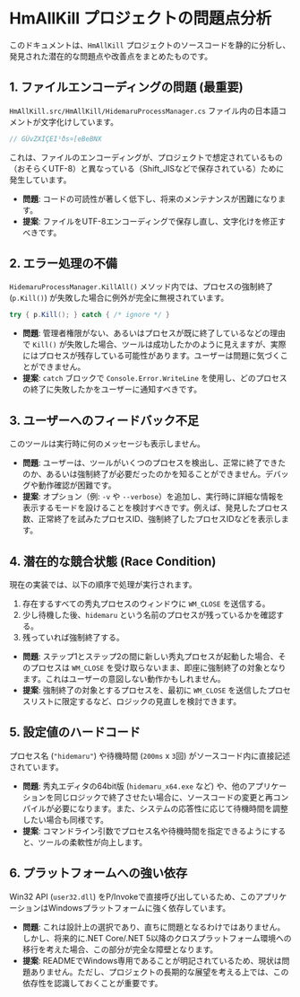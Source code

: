 # HmAllKill プロジェクトの問題点分析

このドキュメントは、`HmAllKill` プロジェクトのソースコードを静的に分析し、発見された潜在的な問題点や改善点をまとめたものです。

## 1. ファイルエンコーディングの問題 (最重要)

`HmAllKill.src/HmAllKill/HidemaruProcessManager.cs` ファイル内の日本語コメントが文字化けしています。

```csharp
// GÛvZXÌÇEI¹ðs¤[eBeBNX
```

これは、ファイルのエンコーディングが、プロジェクトで想定されているもの（おそらくUTF-8）と異なっている（Shift_JISなどで保存されている）ために発生しています。

- **問題**: コードの可読性が著しく低下し、将来のメンテナンスが困難になります。
- **提案**: ファイルをUTF-8エンコーディングで保存し直し、文字化けを修正すべきです。

## 2. エラー処理の不備

`HidemaruProcessManager.KillAll()` メソッド内では、プロセスの強制終了 (`p.Kill()`) が失敗した場合に例外が完全に無視されています。

```csharp
try { p.Kill(); } catch { /* ignore */ }
```

- **問題**: 管理者権限がない、あるいはプロセスが既に終了しているなどの理由で `Kill()` が失敗した場合、ツールは成功したかのように見えますが、実際にはプロセスが残存している可能性があります。ユーザーは問題に気づくことができません。
- **提案**: `catch` ブロックで `Console.Error.WriteLine` を使用し、どのプロセスの終了に失敗したかをユーザーに通知すべきです。

## 3. ユーザーへのフィードバック不足

このツールは実行時に何のメッセージも表示しません。

- **問題**: ユーザーは、ツールがいくつのプロセスを検出し、正常に終了できたのか、あるいは強制終了が必要だったのかを知ることができません。デバッグや動作確認が困難です。
- **提案**: オプション（例: `-v` や `--verbose`）を追加し、実行時に詳細な情報を表示するモードを設けることを検討すべきです。例えば、発見したプロセス数、正常終了を試みたプロセスID、強制終了したプロセスIDなどを表示します。

## 4. 潜在的な競合状態 (Race Condition)

現在の実装では、以下の順序で処理が実行されます。

1.  存在するすべての秀丸プロセスのウィンドウに `WM_CLOSE` を送信する。
2.  少し待機した後、`hidemaru` という名前のプロセスが残っているかを確認する。
3.  残っていれば強制終了する。

- **問題**: ステップ1とステップ2の間に新しい秀丸プロセスが起動した場合、そのプロセスは `WM_CLOSE` を受け取らないまま、即座に強制終了の対象となります。これはユーザーの意図しない動作かもしれません。
- **提案**: 強制終了の対象とするプロセスを、最初に `WM_CLOSE` を送信したプロセスリストに限定するなど、ロジックの見直しを検討できます。

## 5. 設定値のハードコード

プロセス名 (`"hidemaru"`) や待機時間 (`200ms` x `3`回) がソースコード内に直接記述されています。

- **問題**: 秀丸エディタの64bit版 (`hidemaru_x64.exe` など) や、他のアプリケーションを同じロジックで終了させたい場合に、ソースコードの変更と再コンパイルが必要になります。また、システムの応答性に応じて待機時間を調整したい場合も同様です。
- **提案**: コマンドライン引数でプロセス名や待機時間を指定できるようにすると、ツールの柔軟性が向上します。

## 6. プラットフォームへの強い依存

Win32 API (`user32.dll`) をP/Invokeで直接呼び出しているため、このアプリケーションはWindowsプラットフォームに強く依存しています。

- **問題**: これは設計上の選択であり、直ちに問題となるわけではありません。しかし、将来的に.NET Core/.NET 5以降のクロスプラットフォーム環境への移行を考えた場合、この部分が完全な障壁となります。
- **提案**: READMEでWindows専用であることが明記されているため、現状は問題ありません。ただし、プロジェクトの長期的な展望を考える上では、この依存性を認識しておくことが重要です。
